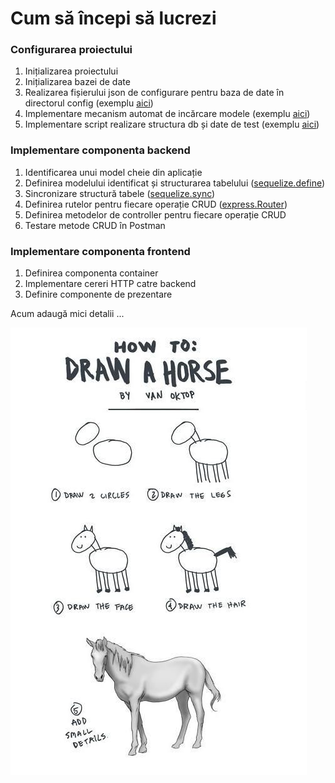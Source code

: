 # Cum să începi să lucrezi

### Configurarea proiectului

1. Inițializarea proiectului
2. Inițializarea bazei de date
3. Realizarea fișierului json de configurare pentru baza de date în directorul config \(exemplu [aici](https://github.com/webtech-superheroes/webtech-hub/blob/master/backend/config/db.sample.json)\)
4. Implementare mecanism automat de incărcare modele \(exemplu [aici](https://github.com/webtech-superheroes/webtech-hub/blob/master/backend/models/index.js)\)
5. Implementare script realizare structura db și date de test \(exemplu [aici](https://github.com/webtech-superheroes/webtech-hub/blob/master/backend/createdb.js)\)

### Implementare componenta backend

1. Identificarea unui model cheie din aplicație
2. Definirea modelului identificat și structurarea tabelului \([sequelize.define](https://sequelize.org/master/manual/model-basics.html#model-definition)\)
3. Sincronizare structură tabele \([sequelize.sync](https://sequelize.org/master/manual/model-basics.html#synchronizing-all-models-at-once)\)
4. Definirea rutelor pentru fiecare operație CRUD \([express.Router](https://expressjs.com/en/guide/routing.html#express-router)\)
5. Definirea metodelor de controller pentru fiecare operație CRUD
6. Testare metode CRUD în Postman

### Implementare componenta frontend

1. Definirea componenta container
2. Implementare cereri HTTP catre backend
3. Definire componente de prezentare

Acum adaugă mici detalii ...

![](../.gitbook/assets/64848acfc6674200aa67184117d76249.jpg)



